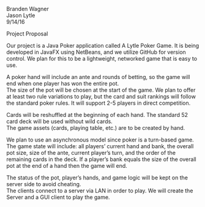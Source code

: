 Branden Wagner  
Jason Lytle  
9/14/16    

Project Proposal    

Our project is a Java Poker application called A Lytle Poker Game.  It is being developed in JavaFX using NetBeans, 
and we utilize GitHub for version control.  We plan for this to be a lightweight, networked game that is easy to use.   

A poker hand will include an ante and rounds of betting, so the game will end when one player has won the entire pot.  
The size of the pot will be chosen at the start of the game. We plan to offer at least two rule variations to play, 
but the card and suit rankings will follow the standard poker rules. It will support 2-5 players in direct competition.     

Cards will be reshuffled at the beginning of each hand.  The standard 52 card deck will be used without wild cards.  
The game assets (cards, playing table, etc.) are to be created by hand.    

We plan to use an asynchronous model since poker is a turn-based game.  The game state will include: 
all players’ current hand and bank, the overall pot size, size of the ante, current player’s turn, 
and the order of the remaining cards in the deck. If a player’s bank equals the size of the overall pot 
at the end of a hand then the game will end.    

The status of the pot, player’s hands, and game logic will be kept on the server side to avoid cheating.  
The clients connect to a server via LAN in order to play. We will create the Server and a GUI client to play the game.

